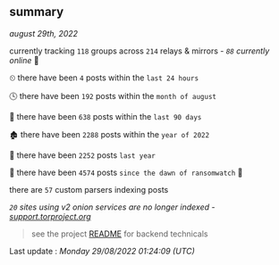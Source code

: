 
## summary
_august 29th, 2022_

currently tracking `118` groups across `214` relays & mirrors - _`88` currently online_ 📡

⏲ there have been `4` posts within the `last 24 hours`

🕓 there have been `192` posts within the `month of august`

📅 there have been `638` posts within the `last 90 days`

🏚 there have been `2288` posts within the `year of 2022`

🚀 there have been `2252` posts `last year`

🦕 there have been `4574` posts `since the dawn of ransomwatch` 🐣

there are `57` custom parsers indexing posts

_`20` sites using v2 onion services are no longer indexed - [support.torproject.org](https://support.torproject.org/onionservices/v2-deprecation/)_

> see the project [README](https://github.com/jmousqueton/ransomwatch#readme) for backend technicals



Last update : _Monday 29/08/2022 01:24:09 (UTC)_

